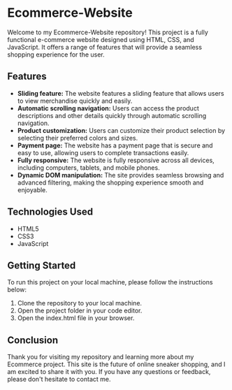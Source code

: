 # Ecommerce-Website

Welcome to my Ecommerce-Website repository! This project is a fully functional e-commerce website designed using HTML, CSS, and JavaScript. It offers a range of features that will provide a seamless shopping experience for the user.

## Features

- **Sliding feature:** The website features a sliding feature that allows users to view merchandise quickly and easily.
- **Automatic scrolling navigation:** Users can access the product descriptions and other details quickly through automatic scrolling navigation.
- **Product customization:** Users can customize their product selection by selecting their preferred colors and sizes.
- **Payment page:** The website has a payment page that is secure and easy to use, allowing users to complete transactions easily.
- **Fully responsive:** The website is fully responsive across all devices, including computers, tablets, and mobile phones.
- **Dynamic DOM manipulation:** The site provides seamless browsing and advanced filtering, making the shopping experience smooth and enjoyable.

## Technologies Used

- HTML5
- CSS3
- JavaScript

## Getting Started

To run this project on your local machine, please follow the instructions below:

1. Clone the repository to your local machine.
2. Open the project folder in your code editor.
3. Open the index.html file in your browser.

## Conclusion

Thank you for visiting my repository and learning more about my Ecommerce project. This site is the future of online sneaker shopping, and I am excited to share it with you. If you have any questions or feedback, please don't hesitate to contact me.
